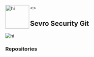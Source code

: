 
<<img src="images/ss_icon.ico" alt="hi" class="inline" align="left" height=75 length=75 />>

## Sevro Security Git

<img src="images/ss_icon.ico" alt="hi" class="inline"/>

### Repositories
